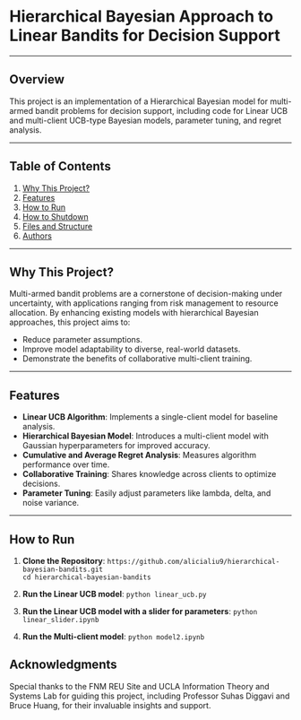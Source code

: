 # Hierarchical Bayesian Approach to Linear Bandits for Decision Support
---
## Overview

This project is an implementation of a Hierarchical Bayesian model for multi-armed bandit problems for decision support, including code for Linear UCB and multi-client UCB-type Bayesian models, parameter tuning, and regret analysis.

---

## Table of Contents

1. [Why This Project?](#why-this-project)
2. [Features](#features)
3. [How to Run](#how-to-run)
4. [How to Shutdown](#how-to-shutdown)
5. [Files and Structure](#files-and-structure)
6. [Authors](#authors)

---

## Why This Project?

Multi-armed bandit problems are a cornerstone of decision-making under uncertainty, with applications ranging from risk management to resource allocation. By enhancing existing models with hierarchical Bayesian approaches, this project aims to:
- Reduce parameter assumptions.
- Improve model adaptability to diverse, real-world datasets.
- Demonstrate the benefits of collaborative multi-client training.

---

## Features

- **Linear UCB Algorithm**: Implements a single-client model for baseline analysis.
- **Hierarchical Bayesian Model**: Introduces a multi-client model with Gaussian hyperparameters for improved accuracy.
- **Cumulative and Average Regret Analysis**: Measures algorithm performance over time.
- **Collaborative Training**: Shares knowledge across clients to optimize decisions.
- **Parameter Tuning**: Easily adjust parameters like lambda, delta, and noise variance.

---

## How to Run

1. **Clone the Repository**:  `https://github.com/alicialiu9/hierarchical-bayesian-bandits.git`  
   `cd hierarchical-bayesian-bandits`

2. **Run the Linear UCB model**: `python linear_ucb.py`
3. **Run the Linear UCB model with a slider for parameters**: `python linear_slider.ipynb`
4. **Run the Multi-client model**: `python model2.ipynb`

## Acknowledgments

Special thanks to the FNM REU Site and UCLA Information Theory and Systems Lab for guiding this project, including Professor Suhas Diggavi and Bruce Huang, for their invaluable insights and support.
